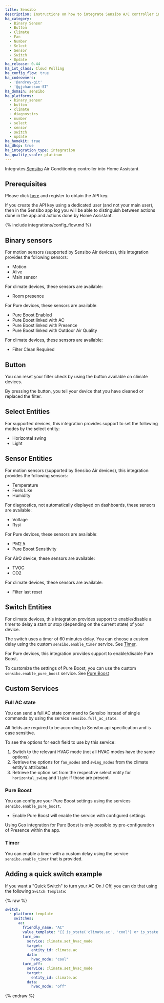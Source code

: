 ```yaml
---
title: Sensibo
description: Instructions on how to integrate Sensibo A/C controller into Home Assistant.
ha_category:
  - Binary Sensor
  - Button
  - Climate
  - Fan
  - Number
  - Select
  - Sensor
  - Switch
  - Update
ha_release: 0.44
ha_iot_class: Cloud Polling
ha_config_flow: true
ha_codeowners:
  - '@andrey-git'
  - '@gjohansson-ST'
ha_domain: sensibo
ha_platforms:
  - binary_sensor
  - button
  - climate
  - diagnostics
  - number
  - select
  - sensor
  - switch
  - update
ha_homekit: true
ha_dhcp: true
ha_integration_type: integration
ha_quality_scale: platinum
---
```


Integrates [Sensibo](https://sensibo.com) Air Conditioning controller into Home Assistant.

## Prerequisites

Please click [here](https://home.sensibo.com/me/api) and register to obtain the API key.
<div class="note">
If you create the API key using a dedicated user (and not your main user),
then in the Sensibo app log you will be able to distinguish between actions
done in the app and actions done by Home Assistant.
</div>

{% include integrations/config_flow.md %}

## Binary sensors

For motion sensors (supported by Sensibo Air devices), this integration provides the following sensors:

- Motion
- Alive
- Main sensor

For climate devices, these sensors are available:

- Room presence

For Pure devices, these sensors are available:

- Pure Boost Enabled
- Pure Boost linked with AC
- Pure Boost linked with Presence
- Pure Boost linked with Outdoor Air Quality

For climate devices, these sensors are available:

- Filter Clean Required

## Button

You can reset your filter check by using the button available on climate devices.

By pressing the button, you tell your device that you have cleaned or replaced the filter.

## Select Entities

For supported devices, this integration provides support to set the following modes by the select entity:

- Horizontal swing
- Light

## Sensor Entities

For motion sensors (supported by Sensibo Air devices), this integration provides the following sensors:

- Temperature
- Feels Like
- Humidity

For diagnostics, not automatically displayed on dashboards, these sensors are available:

- Voltage
- Rssi

For Pure devices, these sensors are available:

- PM2.5
- Pure Boost Sensitivity

For AirQ device, these sensors are available:

- TVOC
- CO2

For climate devices, these sensors are available:

- Filter last reset

## Switch Entities

For climate devices, this integration provides support to enable/disable a timer to delay a start or stop (depending on the current state) of your device.

The switch uses a timer of 60 minutes delay. You can choose a custom delay using the custom `sensibo.enable_timer` service. See [Timer](#timer).

For Pure devices, this integration provides support to enable/disable Pure Boost.

To customize the settings of Pure Boost, you can use the custom `sensibo.enable_pure_boost` service. See [Pure Boost](#pure-boost)

## Custom Services

### Full AC state

You can send a full AC state command to Sensibo instead of single commands by using the service `sensibo.full_ac_state`.

All fields are required to be according to Sensibo api specification and is case sensitive.

To see the options for each field to use by this service:

1. Switch to the relevant HVAC mode (not all HVAC modes have the same options)
2. Retrieve the options for `fan_modes` and `swing_modes` from the climate entity's attributes
3. Retrieve the option set from the respective select entity for `horizontal_swing` and `light` if those are present.

### Pure Boost

You can configure your Pure Boost settings using the services `sensibo.enable_pure_boost`.

- Enable Pure Boost will enable the service with configured settings

Using Geo integration for Pure Boost is only possible by pre-configuration of Presence within the app.

### Timer

You can enable a timer with a custom delay using the service `sensibo.enable_timer` that is provided.

## Adding a quick switch example

If you want a "Quick Switch" to turn your AC On / Off, you can do that using the following `Switch Template`:

{% raw %}

```yaml
switch:
  - platform: template
    switches:
      ac:
        friendly_name: "AC"
        value_template: "{{ is_state('climate.ac', 'cool') or is_state('climate.ac', 'heat') or is_state('climate.ac', 'dry') or is_state('climate.ac', 'fan_only') }}"
        turn_on:
          service: climate.set_hvac_mode
          target:
            entity_id: climate.ac
          data:
            hvac_mode: "cool"
        turn_off:
          service: climate.set_hvac_mode
          target:
            entity_id: climate.ac
          data:
            hvac_mode: "off"
```

{% endraw %}
